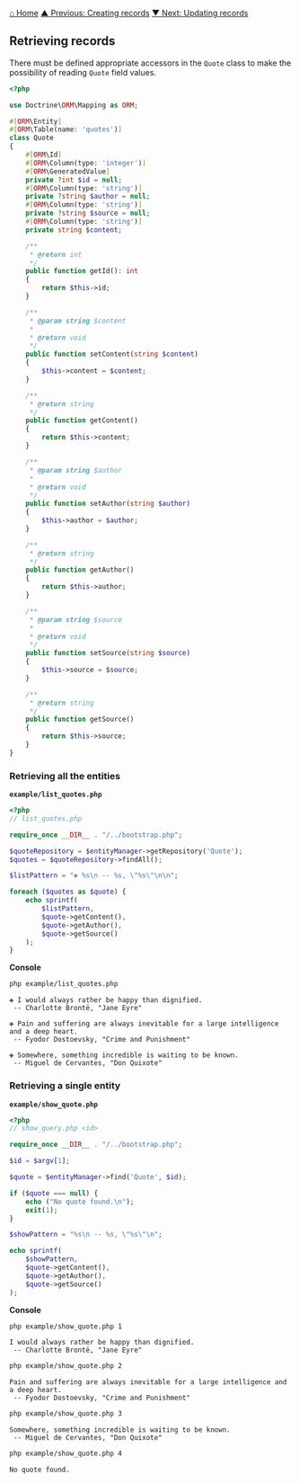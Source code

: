 [⌂ Home](../README.md)
[▲ Previous: Creating records](creating_records.md)
[▼ Next: Updating records](updating_records.md)

## Retrieving records

There must be defined appropriate accessors in the `Quote` class to make the possibility of reading `Quote` field values.

```php
<?php

use Doctrine\ORM\Mapping as ORM;

#[ORM\Entity]
#[ORM\Table(name: 'quotes')]
class Quote
{
    #[ORM\Id]
    #[ORM\Column(type: 'integer')]
    #[ORM\GeneratedValue]
    private ?int $id = null;
    #[ORM\Column(type: 'string')]
    private ?string $author = null;
    #[ORM\Column(type: 'string')]
    private ?string $source = null;
    #[ORM\Column(type: 'string')]
    private string $content;

    /**
     * @return int
     */
    public function getId(): int
    {
        return $this->id;
    }

    /**
     * @param string $content
     *
     * @return void
     */
    public function setContent(string $content)
    {
        $this->content = $content;
    }

    /**
     * @return string
     */
    public function getContent()
    {
        return $this->content;
    }

    /**
     * @param string $author
     *
     * @return void
     */
    public function setAuthor(string $author)
    {
        $this->author = $author;
    }

    /**
     * @return string
     */
    public function getAuthor()
    {
        return $this->author;
    }

    /**
     * @param string $source
     *
     * @return void
     */
    public function setSource(string $source)
    {
        $this->source = $source;
    }

    /**
     * @return string
     */
    public function getSource()
    {
        return $this->source;
    }
}

```

### Retrieving all the entities

**`example/list_quotes.php`**

```php
<?php
// list_quotes.php

require_once __DIR__ . "/../bootstrap.php";

$quoteRepository = $entityManager->getRepository('Quote');
$quotes = $quoteRepository->findAll();

$listPattern = "✤ %s\n -- %s, \"%s\"\n\n";

foreach ($quotes as $quote) {
    echo sprintf(
        $listPattern,
        $quote->getContent(),
        $quote->getAuthor(),
        $quote->getSource()
    );
}

```

**Console**

```bash
php example/list_quotes.php
```

```
✤ I would always rather be happy than dignified.
 -- Charlotte Brontë, "Jane Eyre"

✤ Pain and suffering are always inevitable for a large intelligence and a deep heart.
 -- Fyodor Dostoevsky, "Crime and Punishment"

✤ Somewhere, something incredible is waiting to be known.
 -- Miguel de Cervantes, "Don Quixote"
```

### Retrieving a single entity

**`example/show_quote.php`**

```php
<?php
// show_query.php <id>

require_once __DIR__ . "/../bootstrap.php";

$id = $argv[1];

$quote = $entityManager->find('Quote', $id);

if ($quote === null) {
    echo ("No quote found.\n");
    exit(1);
}

$showPattern = "%s\n -- %s, \"%s\"\n";

echo sprintf(
    $showPattern,
    $quote->getContent(),
    $quote->getAuthor(),
    $quote->getSource()
);

```

**Console**

```bash
php example/show_quote.php 1
```

```
I would always rather be happy than dignified.
 -- Charlotte Brontë, "Jane Eyre"
```

```bash
php example/show_quote.php 2
```

```
Pain and suffering are always inevitable for a large intelligence and a deep heart.
 -- Fyodor Dostoevsky, "Crime and Punishment"
```

```bash
php example/show_quote.php 3
```

```
Somewhere, something incredible is waiting to be known.
 -- Miguel de Cervantes, "Don Quixote"
```

```bash
php example/show_quote.php 4
```

```
No quote found.
```
